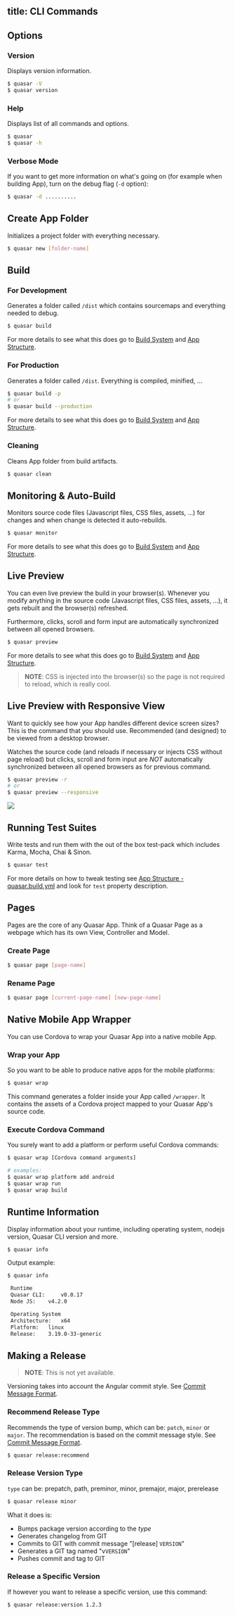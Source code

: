 title: CLI Commands
---
## Options

### Version
Displays version information.
``` bash
$ quasar -V
$ quasar version
```

### Help
Displays list of all commands and options.
``` bash
$ quasar
$ quasar -h
```

### Verbose Mode
If you want to get more information on what's going on (for example when building App), turn on the debug flag (`-d` option):
``` bash
$ quasar -d ..........
```



## Create App Folder

Initializes a project folder with everything necessary.
``` bash
$ quasar new [folder-name]
```

## Build

### For Development
Generates a folder called `/dist` which contains sourcemaps and everything needed to debug.
``` bash
$ quasar build
```
For more details to see what this does go to [Build System](/guide/quasar-build-system.html) and [App Structure](/guide/quasar-app-structure.html).

### For Production
Generates a folder called `/dist`. Everything is compiled, minified, ...
``` bash
$ quasar build -p
# or
$ quasar build --production
```
For more details to see what this does go to [Build System](/guide/quasar-build-system.html) and [App Structure](/guide/quasar-app-structure.html).

### Cleaning
Cleans App folder from build artifacts.
``` bash
$ quasar clean
```

## Monitoring & Auto-Build
Monitors source code files (Javascript files, CSS files, assets, ...) for changes and when change is detected it auto-rebuilds.
``` bash
$ quasar monitor
```
For more details to see what this does go to [Build System](/guide/quasar-build-system.html) and [App Structure](/guide/quasar-app-structure.html).

## Live Preview
You can even live preview the build in your browser(s). Whenever you modify anything in the source code (Javascript files, CSS files, assets, ...), it gets rebuilt and the browser(s) refreshed.

Furthermore, clicks, scroll and form input are automatically synchronized between all opened browsers.
``` bash
$ quasar preview
```
For more details to see what this does go to [Build System](/guide/quasar-build-system.html) and [App Structure](/guide/quasar-app-structure.html).

> **NOTE**: CSS is injected into the browser(s) so the page is not required to reload, which is really cool.

## Live Preview with Responsive View
Want to quickly see how your App handles different device screen sizes? This is the command that you should use. Recommended (and designed) to be viewed from a desktop browser.

Watches the source code (and reloads if necessary or injects CSS without page reload) but clicks, scroll and form input are *NOT* automatically synchronized between all opened browsers as for previous command.

``` bash
$ quasar preview -r
# or
$ quasar preview --responsive
```
<img src="/images/screenshot-live-preview-2.png">

## Running Test Suites
Write tests and run them with the out of the box test-pack which includes Karma, Mocha, Chai & Sinon.
``` bash
$ quasar test
```
For more details on how to tweak testing see [App Structure - quasar.build.yml](/guide/quasar-app-configuration.html#quasar-build-yml) and look for `test` property description.

## Pages

Pages are the core of any Quasar App. Think of a Quasar Page as a webpage which has its own View, Controller and Model.

### Create Page
``` bash
$ quasar page [page-name]
```

### Rename Page
``` bash
$ quasar page [current-page-name] [new-page-name]
```

## Native Mobile App Wrapper
You can use Cordova to wrap your Quasar App into a native mobile App.

### Wrap your App
So you want to be able to produce native apps for the mobile platforms:
``` bash
$ quasar wrap
```
This command generates a folder inside your App called `/wrapper`. It contains the assets of a Cordova project mapped to your Quasar App's source code.

### Execute Cordova Command
You surely want to add a platform or perform useful Cordova commands:
``` bash
$ quasar wrap [Cordova command arguments]

# examples:
$ quasar wrap platform add android
$ quasar wrap run
$ quasar wrap build
```

## Runtime Information
Display information about your runtime, including operating system, nodejs version, Quasar CLI version and more.

``` bash
$ quasar info
```

Output example:
``` bash
$ quasar info

 Runtime
 Quasar CLI:	 v0.0.17
 Node JS:	 v4.2.0

 Operating System
 Architecture:	 x64
 Platform:	 linux
 Release:	 3.19.0-33-generic

```


## Making a Release

> **NOTE**: This is not yet available.

Versioning takes into account the Angular commit style.
See [Commit Message Format](commit-message-format.html).


### Recommend Release Type
Recommends the type of version bump, which can be: `patch`, `minor` or `major`.
The recommendation is based on the commit message style. See [Commit Message Format](commit-message-format.html).
``` bash
$ quasar release:recommend
```



### Release Version Type
`type` can be: prepatch, path, preminor, minor, premajor, major, prerelease
``` bash
$ quasar release minor
```

What it does is:
* Bumps package version according to the *type*
* Generates changelog from GIT
* Commits to GIT with commit message "[release] `VERSION`"
* Generates a GIT tag named "v`VERSION`"
* Pushes commit and tag to GIT



### Release a Specific Version
If however you want to release a specific version, use this command:
``` bash
$ quasar release:version 1.2.3
```
